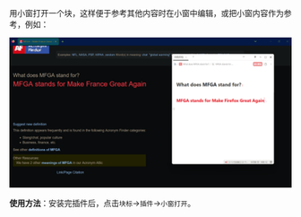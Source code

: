 用小窗打开一个块，这样便于参考其他内容时在小窗中编辑，或把小窗内容作为参考，例如：

![](./preview.png)

**使用方法**：安装完插件后，点击`块标`->`插件`->`小窗打开`。

